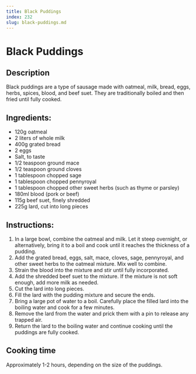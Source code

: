 ```yaml
---
title: Black Puddings
index: 232
slug: black-puddings.md
---
```


# Black Puddings

## Description
Black puddings are a type of sausage made with oatmeal, milk, bread, eggs, herbs, spices, blood, and beef suet. They are traditionally boiled and then fried until fully cooked.

## Ingredients:
- 120g oatmeal
- 2 liters of whole milk
- 400g grated bread
- 2 eggs
- Salt, to taste
- 1/2 teaspoon ground mace
- 1/2 teaspoon ground cloves
- 1 tablespoon chopped sage
- 1 tablespoon chopped pennyroyal
- 1 tablespoon chopped other sweet herbs (such as thyme or parsley)
- 180ml blood (pork or beef)
- 115g beef suet, finely shredded
- 225g lard, cut into long pieces

## Instructions:
1. In a large bowl, combine the oatmeal and milk. Let it steep overnight, or alternatively, bring it to a boil and cook until it reaches the thickness of a pudding. 
2. Add the grated bread, eggs, salt, mace, cloves, sage, pennyroyal, and other sweet herbs to the oatmeal mixture. Mix well to combine.
3. Strain the blood into the mixture and stir until fully incorporated.
4. Add the shredded beef suet to the mixture. If the mixture is not soft enough, add more milk as needed.
5. Cut the lard into long pieces.
6. Fill the lard with the pudding mixture and secure the ends.
7. Bring a large pot of water to a boil. Carefully place the filled lard into the boiling water and cook for a few minutes.
8. Remove the lard from the water and prick them with a pin to release any trapped air.
9. Return the lard to the boiling water and continue cooking until the puddings are fully cooked.

## Cooking time
Approximately 1-2 hours, depending on the size of the puddings.